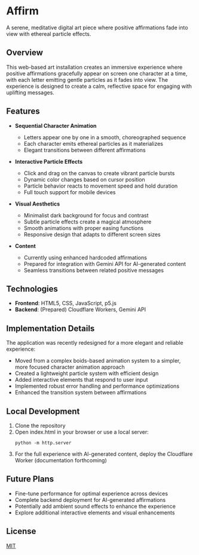 # Affirm

A serene, meditative digital art piece where positive affirmations fade into view with ethereal particle effects.

## Overview

This web-based art installation creates an immersive experience where positive affirmations gracefully appear on screen one character at a time, with each letter emitting gentle particles as it fades into view. The experience is designed to create a calm, reflective space for engaging with uplifting messages.

## Features

- **Sequential Character Animation**
  - Letters appear one by one in a smooth, choreographed sequence
  - Each character emits ethereal particles as it materializes
  - Elegant transitions between different affirmations

- **Interactive Particle Effects**
  - Click and drag on the canvas to create vibrant particle bursts
  - Dynamic color changes based on cursor position
  - Particle behavior reacts to movement speed and hold duration
  - Full touch support for mobile devices

- **Visual Aesthetics**
  - Minimalist dark background for focus and contrast
  - Subtle particle effects create a magical atmosphere
  - Smooth animations with proper easing functions
  - Responsive design that adapts to different screen sizes

- **Content**
  - Currently using enhanced hardcoded affirmations
  - Prepared for integration with Gemini API for AI-generated content
  - Seamless transitions between related positive messages

## Technologies

- **Frontend**: HTML5, CSS, JavaScript, p5.js
- **Backend**: (Prepared) Cloudflare Workers, Gemini API

## Implementation Details

The application was recently redesigned for a more elegant and reliable experience:

- Moved from a complex boids-based animation system to a simpler, more focused character animation approach
- Created a lightweight particle system with efficient design
- Added interactive elements that respond to user input
- Implemented robust error handling and performance optimizations
- Enhanced the transition system between affirmations

## Local Development

1. Clone the repository
2. Open index.html in your browser or use a local server:
   ```
   python -m http.server
   ```
3. For the full experience with AI-generated content, deploy the Cloudflare Worker (documentation forthcoming)

## Future Plans

- Fine-tune performance for optimal experience across devices
- Complete backend deployment for AI-generated affirmations
- Potentially add ambient sound effects to enhance the experience
- Explore additional interactive elements and visual enhancements

## License

[MIT](LICENSE) 